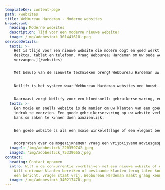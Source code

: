 ```yaml
---
templateKey: content-page
path: /websites
title: Webbureau Hardeman - Moderne websites
breadcrumb:
  heading: Moderne websites
  description: Tijd voor een moderne nieuwe website!
  image: /img/adobestock_301441618.jpeg
serviceDetails:
  text1: >-
    Het is t[ijd voor een nieuwe website die modern oogt en goed werkt op
    desktop, tablet en telefoon. Vraag Webbureau Hardeman om uw oude website te
    vervangen.](/websites)


    Met behulp van de nieuwste technieken brengt Webbureau Hardeman uw website bij de tijd. 


    Netlify is het systeem waar Webbureau Hardeman websites mee bouwt. Met behulp van Netlify wordt het maken en publiceren van pagina's een eenvoudig en snel proces omdat het u de volledige controle geeft over uw eigen website. 


    Daarnaast zorgt Netlify voor een bloedsnelle gebruikerservaring, en dat wereldwijd. Dit wordt mogelijk doordat uw website bij iedere wijziging die u aanbrengt wereldwijd gepubliceerd wordt. Ook voor uw internationale klanten een goede ervaring op uw website!
  text2: >-
    Een mooie en snelle website is de manier om uw klanten van een goede eerste
    indruk te voorzien. Een goede gebruikerservaring op uw website verhoogt de
    kans om zaken te kunnen doen aanzienlijk. 


    Een goede website is als een mooie winkeletalage of een elegant bedrijfspand: het zet de toon en geeft uw klant gelijk een eerste indruk van uw bedrijf. Die eerste indruk is vaak leidend in de beslissing van klanten om tot een keuze te komen.


    Doorpraten over de mogelijkheden? Vraag een vrijblijvend adviesgesprek aan!
  image1: /img/adobestock_220359742.jpeg
  image2: /img/adobestock_75339665.jpeg
contact:
  heading: Contact opnemen
  intro: Wilt u de concurrentie voorblijven met een nieuwe website of webshop?
    Wilt u nieuwe klanten bereiken of bestaande klanten terug laten komen? Stuur
    een bericht, vragen staat vrij. Webbureau Hardeman maakt graag kennis!
  image: /img/adobestock_340217470.jpeg
---
```

